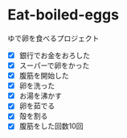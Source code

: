 # Eat-boiled-eggs
ゆで卵を食べるプロジェクト  
- [x] 銀行でお金をおろした
- [x] スーパーで卵をかった
- [x] 腹筋を開始した
- [x] 卵を洗った
- [x] お湯を沸かす
- [x] 卵を茹でる
- [x] 殻を割る
- [x] 腹筋をした回数10回  
